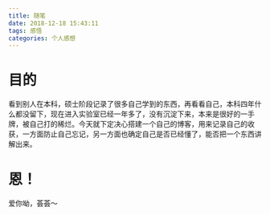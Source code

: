 ```yaml
---
title: 随笔
date: 2018-12-18 15:43:11
tags: 感悟
categories: 个人感想
---
```


# 目的
看到别人在本科，硕士阶段记录了很多自己学到的东西，再看看自己，本科四年什么都没留下，现在进入实验室已经一年多了，没有沉淀下来，本来是很好的一手牌，被自己打的稀烂。今天就下定决心搭建一个自己的博客，用来记录自己的收获，一方面防止自己忘记，另一方面也确定自己是否已经懂了，能否把一个东西讲解出来。

# 恩！
爱你呦，荟荟～

